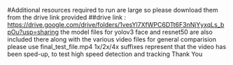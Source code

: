 #Additional resources required to run are large so please download them from the drive link provided
##drive link : https://drive.google.com/drive/folders/1vesYl7XfWPC6DTt6F3nNjYyxqLs_bpOu?usp=sharing
the model files for yolov3 face and resnet50 are also included there along with the various video files
for general comparision please use final_test_file.mp4
1x/2x/4x suffixes represent that the video has been sped-up, to test high speed detection and tracking 
Thank You
